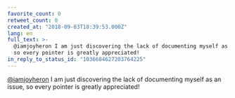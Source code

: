```yaml
---
favorite_count: 0
retweet_count: 0
created_at: "2018-09-03T18:39:53.000Z"
lang: en
full_text: >-
  @iamjoyheron I am just discovering the lack of documenting myself as an issue,
  so every pointer is greatly appreciated!
in_reply_to_status_id: "1036684627203764225"
---
```


[@iamjoyheron](https://twitter.com/iamjoyheron) I am just discovering the lack
of documenting myself as an issue, so every pointer is greatly appreciated!

